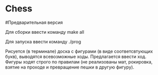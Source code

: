 # Chess

#Предварительная версия

Для сборки ввести команду
make all

Для запуска ввести команду
./prog

Рисуется (в терминале) доска с фигурами (в виде соответсвтующих букв), выводятся всевозможные ходы. Предлагается ввести ход. Фигуры ходят строго по правилам (не реализованы мат, рокировка, взятие на проходе и превращение пешки в другую фигуру).
